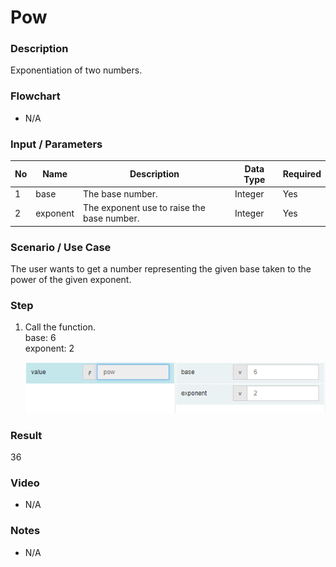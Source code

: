 ﻿# Pow


### Description

Exponentiation of two numbers.

### Flowchart

- N/A 

### Input / Parameters

| No | Name | Description | Data Type | Required |
| ------ | ------ | ------ |------ | ------ |
| 1 | base | The base number. | Integer | Yes  |
| 2 | exponent | The exponent use to raise the base number. | Integer | Yes  |

### Scenario / Use Case

The user wants to get a number representing the given base taken to the power of the given exponent.
<br />

### Step

1. Call the function.
    <br />
    base: 6<br />
    exponent: 2<br />
    
    ![](Pow-step-1.png?raw=true)

### Result

36

### Video

- N/A

<!--[![Video](http://i.imgur.com/Ot5DWAW.png)](https://youtu.be/StTqXEQ2l-Y?t=35s)-->


### Notes

- N/A